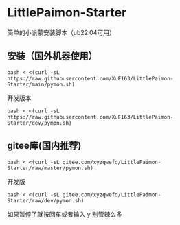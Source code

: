 # LittlePaimon-Starter
简单的小派蒙安装脚本（ub22.04可用）


## 安装（国外机器使用）
```
bash < <(curl -sL https://raw.githubusercontent.com/XuF163/LittlePaimon-Starter/main/pymon.sh)
```
开发版本
```
bash < <(curl -sL https://raw.githubusercontent.com/XuF163/LittlePaimon-Starter/dev/pymon.sh)
```
## gitee库(国内推荐)    
```
bash < <(curl -sL gitee.com/xyzqwefd/LittlePaimon-Starter/raw/master/pymon.sh)
```
开发版
```
bash < <(curl -sL gitee.com/xyzqwefd/LittlePaimon-Starter/raw/dev/pymon.sh)
```
如果暂停了就按回车或者输入 y
别管辣么多

